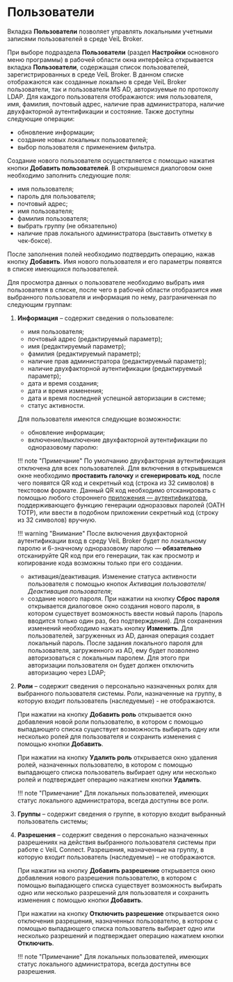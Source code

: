 # Пользователи

Вкладка **Пользователи** позволяет управлять локальными учетными записями пользователей в среде VeiL Broker.

При выборе подраздела **Пользователи** (раздел **Настройки** основного меню программы) в рабочей 
области окна интерфейса открывается вкладка **Пользователи**, содержащая список пользователей, 
зарегистрированных в среде  VeiL  Broker. В данном списке отображаются как созданные локально в среде  VeiL Broker 
пользователи, так и пользователи MS AD, авторизуемые по протоколу LDAP. Для каждого пользователя 
отображаются: имя пользователя, имя, фамилия, почтовый адрес, наличие прав администратора, наличие двухфакторной
аутентификации и состояние. Также доступны следующие операции:

- обновление информации;
- создание новых локальных пользователей;
- выбор пользователя с применением фильтра.

Создание нового пользователя осуществляется с помощью нажатия кнопки **Добавить пользователей**. 
В открывшемся диалоговом окне необходимо заполнить следующие поля:

- имя пользователя;
- пароль для пользователя;
- почтовый адрес;
- имя пользователя;
- фамилия пользователя;
- выбрать группу (не обязательно)  
- наличие прав локального администратора (выставить отметку в чек-боксе).

После заполнения полей необходимо подтвердить операцию, нажав кнопку **Добавить**. Имя нового 
пользователя и его параметры появятся в списке имеющихся пользователей.

Для просмотра данных о пользователе необходимо выбрать имя пользователя в списке, после чего 
в рабочей области отобразится имя выбранного пользователя и информация по нему, 
разграниченная по следующим группам:

1. **Информация** – содержит сведения о пользователе: 

     - имя пользователя;
     - почтовый адрес (редактируемый параметр);
     - имя (редактируемый параметр);
     - фамилия (редактируемый параметр);
     - наличие прав администратора (редактируемый параметр);
     - наличие двухфакторной аутентификации (редактируемый параметр);
     - дата и время создания;
     - дата и время изменения;
     - дата и время последней успешной авторизации в системе;
     - статус активности.

     Для пользователя имеются следующие возможности:

     - обновление информации;
     - включение/выключение двухфакторной аутентификации по одноразовому паролю:
       
     !!! note "Примечание" 
         По умолчанию двухфакторная аутентификация отключена для всех пользователей.
         Для включения в открывшемся окне необходимо **проставить галочку** и **сгенерировать код**, после чего 
         появятся QR код и секретный код (строка из 32 символов) в текстовом формате. Данный QR код необходимо 
         отсканировать с помощью любого стороннего [приложения — аутентификатора](../faq/2fa.md), поддерживающего 
         функцию генерации одноразовых паролей (OATH TOTP), или ввести в подобном приложении секретный код (строку из 
         32 символов) вручную.
       
     !!! warning "Внимание"
         После включения двухфакторной аутентификации вход в среду VeiL Broker будет по локальному паролю и 6-значному
         одноразовому паролю — **обязательно** отсканируйте QR код при его генерации, так как просмотр и копирование
         кода возможны только при его создании.
       
     - активация/деактивация. Изменение статуса активности пользователя с помощью кнопок 
    *Активация пользователя*/*Деактивация пользователя*;
     - создание нового пароля. При нажатии на кнопку **Сброс пароля** открывается диалоговое окно создания 
    нового пароля, в котором существует возможность ввести новый пароль (пароль вводится только один раз, 
    без подтверждения). Для сохранения изменений необходимо нажать кнопку **Изменить**. Для пользователей, 
    загруженных из AD, данная операция создает локальный пароль. После задания локального пароля для пользователя, 
    загруженного из AD, ему будет позволено авторизоваться с локальным паролем. Для этого при авторизации 
    пользователя он будет должен отключить авторизацию через LDAP;

2. **Роли** – содержит сведения о персонально назначенных ролях для выбранного пользователя системы. 
Роли, назначенные на группу, в которую входит пользователь (наследуемые) - не отображаются.

     При нажатии на кнопку **Добавить роль** открывается окно добавления новой роли пользователю, в котором 
    с помощью выпадающего списка существует возможность выбирать одну или несколько ролей для пользователя 
    и сохранить изменения с помощью кнопки **Добавить**.

     При нажатии на кнопку **Удалить роль** открывается окно удаления ролей, назначенных пользователю, 
    в котором с помощью выпадающего списка пользователь выбирает одну или несколько ролей и 
    подтверждает операцию нажатием кнопки **Удалить**.

    !!! note "Примечание"
        Для локальных пользователей, имеющих статус локального администратора, всегда доступны все роли.

3. **Группы** – содержит сведения о группе, в которую входит выбранный пользователь системы;

4. **Разрешения** – содержит сведения о персонально назначенных разрешениях на действия выбранного 
пользователя системы при работе с VeiL Connect. Разрешения, назначенные на группу, в которую входит 
пользователь (наследуемые) – не отображаются.

     При нажатии на кнопку **Добавить разрешение** открывается окно добавления нового разрешения 
     пользователю, в котором с помощью выпадающего списка существует возможность выбирать одно или 
     несколько разрешений для пользователя и сохранить изменения с помощью кнопки **Добавить**.
  
     При нажатии на кнопку **Отключить разрешение** открывается окно отключения разрешения, назначенных 
    пользователю, в котором с помощью выпадающего списка пользователь выбирает одно или несколько 
    разрешений и подтверждает операцию нажатием кнопки **Отключить**.

    !!! note "Примечание"
        Для локальных пользователей, имеющих статус локального администратора, всегда доступны все разрешения.
